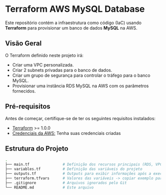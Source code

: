 # Terraform AWS MySQL Database

Este repositório contém a infraestrutura como código (IaC) usando **Terraform** para provisionar um banco de dados **MySQL** na AWS.

## Visão Geral

O Terraform definido neste projeto irá:

- Criar uma VPC personalizada.
- Criar 2 subnets privadas para o banco de dados.
- Criar um grupo de segurança para controlar o tráfego para o banco MySQL.
- Provisionar uma instância RDS MySQL na AWS com os parâmetros fornecidos.

## Pré-requisitos

Antes de começar, certifique-se de ter os seguintes requisitos instalados:

- [Terraform](https://www.terraform.io/downloads.html) >= 1.0.0
- [Credenciais da AWS:](https://aws.amazon.com/pt/blogs/aws-brasil/onde-esta-minha-secret-access-key/) Tenha suas credenciais criadas

## Estrutura do Projeto

```bash
.
├── main.tf               # Definição dos recursos principais (RDS, VPC, Subnets, Security Group)
├── variables.tf          # Definição das variáveis do projeto
├── outputs.tf            # Outputs para exibir informações após a execução
├── terraform.tfvars      # Valores das variáveis -> copiar exemplo para utlizar (não deve ser commitado)
├── .gitignore            # Arquivos ignorados pelo Git
└── README.md             # Este arquivo

